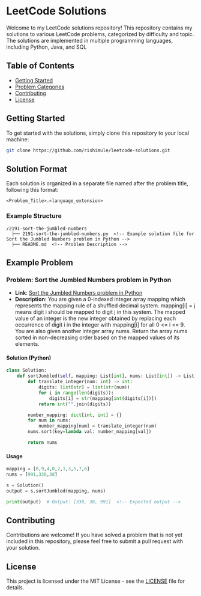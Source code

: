 # LeetCode Solutions

Welcome to my LeetCode solutions repository! This repository contains my solutions to various LeetCode problems, categorized by difficulty and topic. The solutions are implemented in multiple programming languages, including Python, Java, and SQL

## Table of Contents

- [Getting Started](#getting-started)
- [Problem Categories](#problem-categories)
- [Contributing](#contributing)
- [License](#license)

## Getting Started

To get started with the solutions, simply clone this repository to your local machine:

```bash
git clone https://github.com/rishimule/leetcode-solutions.git
```

## Solution Format

Each solution is organized in a separate file named after the problem title, following this format:

```
<Problem_Title>.<language_extension>
```

### Example Structure
```
/2191-sort-the-jumbled-numbers
  ├── 2191-sort-the-jumbled-numbers.py  <!-- Example solution file for Sort the Jumbled Numbers problem in Python -->
  ├── README.md  <!-- Problem Description -->
```

## Example Problem

### Problem: Sort the Jumbled Numbers problem in Python
- **Link**: [Sort the Jumbled Numbers problem in Python](https://leetcode.com/problems/sort-the-jumbled-numbers/)  <!-- Link to the problem -->
- **Description**: You are given a 0-indexed integer array mapping which represents the mapping rule of a shuffled decimal system. mapping[i] = j means digit i should be mapped to digit j in this system. The mapped value of an integer is the new integer obtained by replacing each occurrence of digit i in the integer with mapping[i] for all 0 <= i <= 9. You are also given another integer array nums. Return the array nums sorted in non-decreasing order based on the mapped values of its elements. <!-- Description of the problem -->

#### Solution (Python)
```python
class Solution:
    def sortJumbled(self, mapping: List[int], nums: List[int]) -> List[int]:
        def translate_integer(num: int) -> int:
            digits: list[str] = list(str(num))
            for i in range(len(digits)):
                digits[i] = str(mapping[int(digits[i])])
            return int("".join(digits))

        number_mapping: dict[int, int] = {}
        for num in nums:
            number_mapping[num] = translate_integer(num)
        nums.sort(key=lambda val: number_mapping[val])

        return nums
```

#### Usage
```python
mapping = [8,9,4,0,2,1,3,5,7,6]
nums = [991,338,38]

s = Solution()
output = s.sortJumbled(mapping, nums)

print(output)  # Output: [338, 38, 991]  <!-- Expected output -->
```

## Contributing

Contributions are welcome! If you have solved a problem that is not yet included in this repository, please feel free to submit a pull request with your solution.  <!-- Invitation for others to contribute -->

## License

This project is licensed under the MIT License - see the [LICENSE](LICENSE) file for details.  <!-- Information about the license -->
